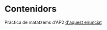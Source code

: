 # Contenidors
Pràctica de matatzems d'AP2 [d'aquest enunciat](https://github.com/jordi-petit/ap2-magatzems-2022)
